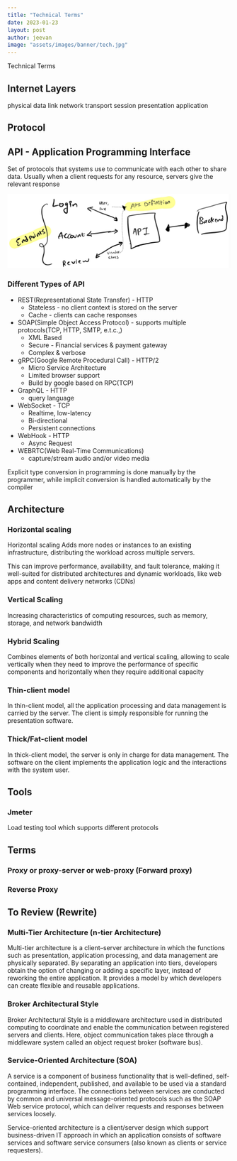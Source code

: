 ```yaml
---
title: "Technical Terms"
date: 2023-01-23
layout: post
author: jeevan
image: "assets/images/banner/tech.jpg"
---
```


Technical Terms

## Internet Layers

physical
data link
network
transport
session
presentation
application

## Protocol

## API - Application Programming Interface

Set of protocols that systems use to communicate with each other to share data. Usually when a client requests for any resource, servers give the relevant response

![Book logo](/assets/images/api-overview.jpg)

### Different Types of API

- REST(Representational State Transfer) - HTTP
  - Stateless - no client context is stored on the server
  - Cache - clients can cache responses
- SOAP(Simple Object Access Protocol) - supports multiple protocols(TCP, HTTP, SMTP, e.t.c.,)
  - XML Based
  - Secure - Financial services & payment gateway
  - Complex & verbose
- gRPC(Google Remote Procedural Call) - HTTP/2
  - Micro Service Architecture
  - Limited browser support
  - Build by google based on RPC(TCP)
- GraphQL - HTTP
  - query language
- WebSocket - TCP
  - Realtime, low-latency
  - Bi-directional
  - Persistent connections
- WebHook - HTTP
  - Async Request
- WEBRTC(Web Real-Time Communications)
  - capture/stream audio and/or video media

Explicit type conversion in programming is done manually by the programmer, while implicit conversion is handled automatically by the compiler

## Architecture

### Horizontal scaling

Horizontal scaling Adds more nodes or instances to an existing infrastructure, distributing the workload across multiple servers.

This can improve performance, availability, and fault tolerance, making it well-suited for distributed architectures and dynamic workloads, like web apps and content delivery networks (CDNs)

### Vertical Scaling

Increasing characteristics of computing resources, such as memory, storage, and network bandwidth

### Hybrid Scaling

Combines elements of both horizontal and vertical scaling, allowing to scale vertically when they need to improve the performance of specific components and horizontally when they require additional capacity

### Thin-client model

In thin-client model, all the application processing and data management is carried by the server. The client is simply responsible for running the presentation software.

### Thick/Fat-client model

In thick-client model, the server is only in charge for data management. The software on the client implements the application logic and the interactions with the system user.

## Tools

### Jmeter

Load testing tool which supports different protocols

## Terms

### Proxy or proxy-server or web-proxy (Forward proxy)

### Reverse Proxy

## To Review (Rewrite)

### Multi-Tier Architecture (n-tier Architecture)

Multi-tier architecture is a client–server architecture in which the functions such as presentation, application processing, and data management are physically separated. By separating an application into tiers, developers obtain the option of changing or adding a specific layer, instead of reworking the entire application. It provides a model by which developers can create flexible and reusable applications.

### Broker Architectural Style

Broker Architectural Style is a middleware architecture used in distributed computing to coordinate and enable the communication between registered servers and clients. Here, object communication takes place through a middleware system called an object request broker (software bus).

### Service-Oriented Architecture (SOA)

A service is a component of business functionality that is well-defined, self-contained, independent, published, and available to be used via a standard programming interface. The connections between services are conducted by common and universal message-oriented protocols such as the SOAP Web service protocol, which can deliver requests and responses between services loosely.

Service-oriented architecture is a client/server design which support business-driven IT approach in which an application consists of software services and software service consumers (also known as clients or service requesters).
